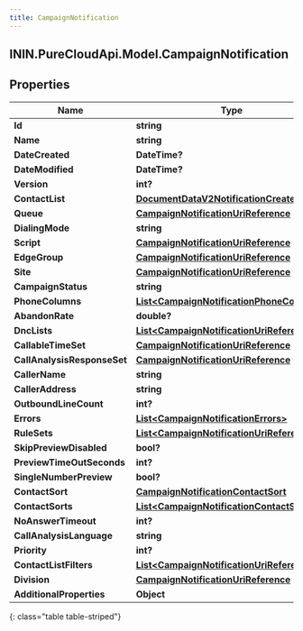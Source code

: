 ```yaml
---
title: CampaignNotification
---
```

## ININ.PureCloudApi.Model.CampaignNotification

## Properties

|Name | Type | Description | Notes|
|------------ | ------------- | ------------- | -------------|
| **Id** | **string** |  | [optional] |
| **Name** | **string** |  | [optional] |
| **DateCreated** | **DateTime?** |  | [optional] |
| **DateModified** | **DateTime?** |  | [optional] |
| **Version** | **int?** |  | [optional] |
| **ContactList** | [**DocumentDataV2NotificationCreatedBy**](DocumentDataV2NotificationCreatedBy.html) |  | [optional] |
| **Queue** | [**CampaignNotificationUriReference**](CampaignNotificationUriReference.html) |  | [optional] |
| **DialingMode** | **string** |  | [optional] |
| **Script** | [**CampaignNotificationUriReference**](CampaignNotificationUriReference.html) |  | [optional] |
| **EdgeGroup** | [**CampaignNotificationUriReference**](CampaignNotificationUriReference.html) |  | [optional] |
| **Site** | [**CampaignNotificationUriReference**](CampaignNotificationUriReference.html) |  | [optional] |
| **CampaignStatus** | **string** |  | [optional] |
| **PhoneColumns** | [**List&lt;CampaignNotificationPhoneColumns&gt;**](CampaignNotificationPhoneColumns.html) |  | [optional] |
| **AbandonRate** | **double?** |  | [optional] |
| **DncLists** | [**List&lt;CampaignNotificationUriReference&gt;**](CampaignNotificationUriReference.html) |  | [optional] |
| **CallableTimeSet** | [**CampaignNotificationUriReference**](CampaignNotificationUriReference.html) |  | [optional] |
| **CallAnalysisResponseSet** | [**CampaignNotificationUriReference**](CampaignNotificationUriReference.html) |  | [optional] |
| **CallerName** | **string** |  | [optional] |
| **CallerAddress** | **string** |  | [optional] |
| **OutboundLineCount** | **int?** |  | [optional] |
| **Errors** | [**List&lt;CampaignNotificationErrors&gt;**](CampaignNotificationErrors.html) |  | [optional] |
| **RuleSets** | [**List&lt;CampaignNotificationUriReference&gt;**](CampaignNotificationUriReference.html) |  | [optional] |
| **SkipPreviewDisabled** | **bool?** |  | [optional] |
| **PreviewTimeOutSeconds** | **int?** |  | [optional] |
| **SingleNumberPreview** | **bool?** |  | [optional] |
| **ContactSort** | [**CampaignNotificationContactSort**](CampaignNotificationContactSort.html) |  | [optional] |
| **ContactSorts** | [**List&lt;CampaignNotificationContactSort&gt;**](CampaignNotificationContactSort.html) |  | [optional] |
| **NoAnswerTimeout** | **int?** |  | [optional] |
| **CallAnalysisLanguage** | **string** |  | [optional] |
| **Priority** | **int?** |  | [optional] |
| **ContactListFilters** | [**List&lt;CampaignNotificationUriReference&gt;**](CampaignNotificationUriReference.html) |  | [optional] |
| **Division** | [**CampaignNotificationUriReference**](CampaignNotificationUriReference.html) |  | [optional] |
| **AdditionalProperties** | **Object** |  | [optional] |
{: class="table table-striped"}



